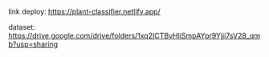 link deploy:
https://plant-classifier.netlify.app/

dataset:
https://drive.google.com/drive/folders/1xq2ICTBvHliSmpAYpr9Yjji7sV28_qmb?usp=sharing 
